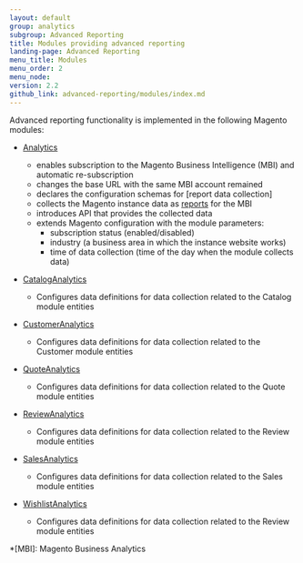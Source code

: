 ```yaml
---
layout: default
group: analytics
subgroup: Advanced Reporting
title: Modules providing advanced reporting
landing-page: Advanced Reporting
menu_title: Modules
menu_order: 2
menu_node:
version: 2.2
github_link: advanced-reporting/modules/index.md
---
```


Advanced reporting functionality is implemented in the following Magento modules:

* [Analytics]
  * enables subscription to the Magento Business Intelligence (MBI) and automatic re-subscription
  * changes the base URL with the same MBI account remained
  * declares the configuration schemas for [report data collection]
  * collects the Magento instance data as [reports] for the MBI
  * introduces API that provides the collected data
  * extends Magento configuration with the module parameters:
    * subscription status (enabled/disabled)
    * industry (a business area in which the instance website works)
    * time of data collection (time of the day when the module collects data)

* [CatalogAnalytics]
  * Configures data definitions for data collection related to the Catalog module entities
  
* [CustomerAnalytics]
  * Configures data definitions for data collection related to the Customer module entities
  
* [QuoteAnalytics]
  * Configures data definitions for data collection related to the Quote module entities
  
* [ReviewAnalytics]
  * Configures data definitions for data collection related to the Review module entities
  
* [SalesAnalytics]
  * Configures data definitions for data collection related to the Sales module entities
  
* [WishlistAnalytics]
  * Configures data definitions for data collection related to the Review module entities

<!-- LINK DEFINITIONS -->

[Analytics]: {{page.baseurl}}mrg/ce/Analytics/description.html
[CatalogAnalytics]: {{page.baseurl}}mrg/ce/CatalogAnalytics/description.html
[CustomerAnalytics]: {{page.baseurl}}mrg/ce/CustomerAnalytics/description.html
[QuoteAnalytics]: {{page.baseurl}}mrg/ce/QuoteAnalytics/description.html
[ReviewAnalytics]: {{page.baseurl}}mrg/ce/ReviewAnalytics/description.html
[SalesAnalytics]: {{page.baseurl}}mrg/ce/SalesAnalytics/description.html
[WishlistAnalytics]: {{page.baseurl}}mrg/ce/WishlistAnalytics/description.html

[data collection]: {{page.baseurl}}advanced-reporting/data-collection.html
[reports]: {{page.baseurl}}advanced-reporting/report-xml.html

<!-- ABBREVIATIONS -->
*[MBI]: Magento Business Analytics